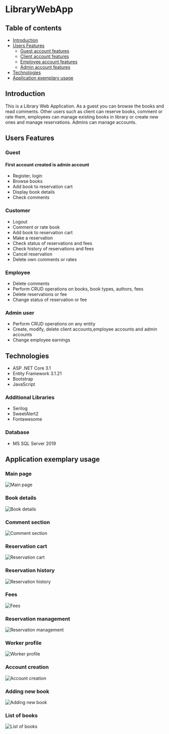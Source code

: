 # LibraryWebApp
## Table of contents
* [Introduction](#Introduction)
* [Users Features](#Users-Features)
  * [Guest account features](#Guest)
  * [Client account features](#Customer)
  * [Employee account features](#Employee)
  * [Admin account features](#Admin-user)
* [Technologies](#Technologies)
* [Application exemplary usage](#Application-exemplary-usage)

## Introduction
This is a Library Web Application. As a guest you can browse the books and read comments. Other users such as client can reserve books, comment or rate them, employees
can manage existing books in library or create new ones and manage reservations. Admins can manage accounts.
## Users Features
### Guest
#### First account created is admin account
* Register, login
* Browse books
* Add book to reservation cart
* Display book details
* Check comments
### Customer
* Logout
* Comment or rate book
* Add book to reservation cart 
* Make a reservation
* Check status of reservations and fees
* Check history of reservations and fees
* Cancel reservation
* Delete own comments or rates
### Employee
* Delete comments
* Perform CRUD operations on books, book types, authors, fees
* Delete reservations or fee
* Change status of reservation or fee
### Admin user
* Perform CRUD operations on any entity
* Create, modify, delete client accounts,employee accounts and admin accounts
* Change employee earnings
## Technologies
* ASP .NET Core 3.1
* Entity Framework 3.1.21
* Bootstrap
* JavaScript
### Additional Libraries
* Serilog
* SweetAlert2
* Fontawesome
### Database
* MS SQL Server 2019
## Application exemplary usage
### Main page
![Main page](./Screenshots/Browse.png)
### Book details
![Book details](./Screenshots/BookDetails.png)
### Comment section
![Comment section](./Screenshots/CommentSection.png)
### Reservation cart
![Reservation cart](./Screenshots/ReservationCart.png)
### Reservation history
![Reservation history](./Screenshots/ReservationHistory.png)
### Fees
![Fees](./Screenshots/ListOfFees.png)
### Reservation management
![Reservation management](./Screenshots/ReservationManagement.png)
### Worker profile
![Worker profile](./Screenshots/WorkerProfile.png)
### Account creation
![Account creation](./Screenshots/AccountCreation.png)
### Adding new book
![Adding new book](./Screenshots/AddingNewBook.png)
### List of books
![List of books](./Screenshots/ListOfBooks.png)
